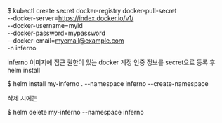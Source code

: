 $ kubectl create secret docker-registry docker-pull-secret \
--docker-server=https://index.docker.io/v1/ \
--docker-username=myid \
--docker-password=mypassword \
--docker-email=myemail@example.com \
-n inferno


inferno 이미지에 접근 권한이 있는 docker 계정 인증 정보를 secret으로 등록 후 helm install


$ helm install my-inferno . --namespace inferno --create-namespace


삭제 시에는


$ helm delete my-inferno --namespace inferno
